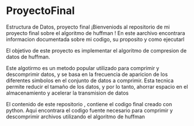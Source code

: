 # ProyectoFinal
Estructura de Datos, proyecto final
¡Bienveniods  al repositorio de mi proyecto final sobre el algoritmo de  huffman !
En este aarchivo encontrara  informacion documentada sobre mi codigo, su proposito  y como ejecutarl

El objetivo de este proyecto es implementar el algoritmo de compresion de datos de huffman.

Este algotirmo es un metodo popular utilizado para comprimir y descomprimir datos, y se basa 
en la frecuencia de aparicion de los diferentes simbolos en el conjunto de datos a comprimir.
Esta tecnica permite reducir el tamaño de los datos, y por lo tanto, ahorrar espacio en el 
almacenamiento y acelerar la transmision de datos 

El contenido de este repositorio , contiene el codigo final creado con python. Aqui 
encontrara el codigo fuente necesario para comprimir y descomprimir archivos utilizando 
el algoritmo de huffman
